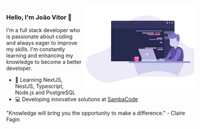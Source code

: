 <img align="right" src="https://github.com/frooszy/frooszy/blob/main/images/illustration.png" width="300">

### Hello, I'm João Vitor 👋

I'm a full stack developer who is passionate about coding and always eager to improve my skills. I'm constantly learning and enhancing my knowledge to become a better developer.

- 📕 Learning NextJS, NestJS, Typescript, Node.js and PostgreSQL
- 💻 Developing innovative solutions at [SambaCode](https://sambacode.com.br/github)

"Knowledge will bring you the opportunity to make a difference." - Claire Fagin
